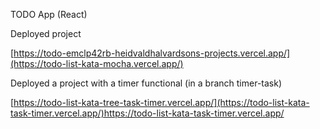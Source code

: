 TODO App (React)

Deployed project

[https://todo-emclp42rb-heidvaldhalvardsons-projects.vercel.app/](https://todo-list-kata-mocha.vercel.app/)

Deployed a project with a timer functional (in a branch timer-task)

[https://todo-list-kata-tree-task-timer.vercel.app/](https://todo-list-kata-task-timer.vercel.app/)https://todo-list-kata-task-timer.vercel.app/
